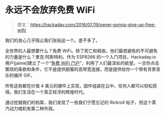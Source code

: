 # 永远不会放弃免费 WiFi

> 原文：<https://hackaday.com/2016/07/19/never-gonna-give-up-free-wifi/>

我们的良心几乎阻止我们张贴这一个。差不多了。

全世界的人最想要什么？免费 WiFi。除了死亡和税收，他们最想避免的不可避免的力量是什么？里克·阿斯特利。作为 ESP8266 的一个入门项目，Hackaday.io 用户[jaime]建立了一个“[免费 WiFi 门户](https://hackaday.io/project/12709-esp8266-mobile-rick-roll-captive-portal)”，利用了人们最深处的欲望。一旦你点击繁琐的条款和条件，它不是提供甜蜜的高带宽连接，而是提供给你一个带有背景音乐的循环 GIF。

所有这些都在价值 4 美元的硬件上实现，固件组装在云中，任何人都可以轻松获得。我们生活在一个真正轻浮的辉煌时代。

通过挖掘我们的档案，我们发现了一些我们宁愿忘记的 Rickroll 帖子，但这个蒸汽动力唱机有第二种外观。
